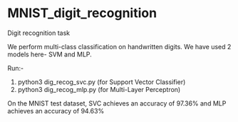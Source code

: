 # MNIST_digit_recognition
Digit recognition task

We perform multi-class classification on handwritten digits. We have used 2 models here- SVM and MLP.

Run:-
1. python3 dig_recog_svc.py (for Support Vector Classifier)
2. python3 dig_recog_mlp.py (for Multi-Layer Perceptron)

On the MNIST test dataset, SVC achieves an accuracy of 97.36% and MLP achieves an accuracy of 94.63%